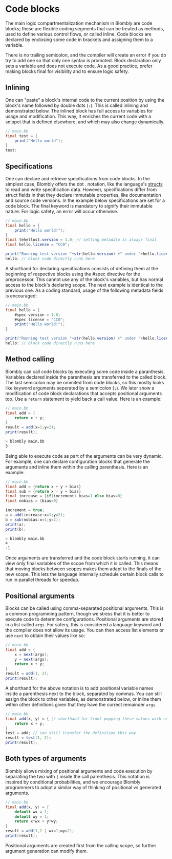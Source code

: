 # Code blocks

The main logic compartmentalization mechanism in Blombly are code blocks; these are flexible coding segments that can be treated as methods, used to define various control flows, or called inline. 
Code blocks are declared by enclosing some code in brackets and assigning them to a variable. 

There is no trailing semicolon, and the compiler will create an error if you do try to add one so that only one syntax is promoted. 
Block declaration only sets a variable and does not execute code. As a good practice, prefer making blocks final for visibility and to ensure logic safety.


## Inlining

One can "paste" a block's internal code to the current position by using the block's name followed by double dots (`:`). 
This is called inlining and demonstrated below. The inlined block has full access to variables for usage and modification. 
This way, it enriches the current code with a snippet that is defined elsewhere, and which may also change dynamically.

```java
// main.bb
final test = {
    print("Hello world"); 
} 
test:
```


## Specifications

One can declare and retrieve specifications from code blocks. 
In the simplest case, Blombly offers the dot . notation, like the language's [structs](structs.md) to read and write specification data. 
However, specifications differ from struct fields in that they declare immutable properties, like documentation and source code versions.
In the example below specifications are set for a code block. The final keyword is mandatory to signify their immutable nature.
 For logic safety, an error will occur otherwise.

```java
// main.bb
final hello = {
    print("Hello world!"); 
} 
final tehellost.version = 1.0; // setting metadata is always final 
final hello.license = "CC0";

print("Running test version "+str(hello.version) +" under "+hello.license+" license...");
hello: // block code directly runs here
```

A shorthand for declaring specifications consists of defining them at the beginning of respective blocks using the #spec directive for the preprocessor. 
This cannot use any of the block's variables, but has normal access to the block's declaring scope. The next example is identical to the previous one.
As a coding standard, usage of the following metadata fields is encouraged:

```java
// main.bb
final hello = { 
    #spec version = 1.0;
    #spec license = "CC0";
    print("Hello world!"); 
}

print("Running test version "+str(hello.version) +" under "+hello.license+" license...");
hello: // block code directly runs here
```


## Method calling

Blombly can call code blocks by executing some code inside a paranthesis. Variables
declared inside the parenthesis are transferred to the called block. 
The last semicolon may be ommited from code blocks,
so this mostly looks like keyword arguments seperated by a semicolon (`;`). 
We later show a modification of code block declarations that accepts positional arguments too.
Use a `return` statement to yield back a call value. Here is an example:

```java 
// main.bb
final add = {
    return x + y;
}
result = add(x=1;y=2); 
print(result);
```

```bash
> blombly main.bb
3
```

Being able to execute code as part of the arguments can be very dynamic.
For example, one can
declare configuration blocks that generate the arguments 
and inline them within the calling parenthesis. Here is an example:

```java
// main.bb
final add = {return x + y + bias}
final sub = {return x - y + bias}
final increase = {if(increment) bias=1 else bias=0}
final nobias = {bias=0}

increment = true;
a = add(increase:x=1;y=2);
b = sub(nobias:x=1;y=2);
print(a);
print(b);
```

```bash
> blombly main.bb
4
-1
```

Once arguments are transferred and the code block starts running, it can view only final
variables of the scope from which it is called. This means that moving blocks between scopes
makes them adapt to the finals of the new scope. This lets the language internally
schedule certain block calls to run in parallel threads for speedup.


## Positional arguments

Blocks can be called using comma-separated positional arguments. This is a common programming pattern, 
though we stress that it is better to execute code to determine configurations. 
Positional arguments are stored in a list called `args`. For safery, 
this is considered a language keyword and the compiler does not allow its usage.
You can then access list elements or use `next` to obtain their values like so:

```java
// main.bb
final add = { 
    x = next(args); 
    y = next(args); 
    return x + y; 
}
result = add(1, 2); 
print(result);
```

A shorthand for the above notation is to add positional variable names inside a parenthesis next to the block, 
separated by commas. You can still assign the block to other variables, as demonstrated below, or inline them
within other definitions given that they have the correct remainder `args`.

```java
// main.bb
final add(x, y) = { // shorthand for front-popping these values with next 
    return x + y; 
} 
test = add; // can still transfer the definition this way
result = test(1, 2);
print(result);
```

## Both types of arguments

Blombly allows mixing of positional arguments and code execution by separating the two with `|` inside the call 
parenthesis. This notation is inspired by conditional probabilities, and we encourage Blombly programmers
to adopt a similar way of thinking of positional vs generated arguments. 

```java
// main.bb
final add(x, y) = { 
    default wx = 1; 
    default wy = 1; 
    return x*wx + y*wy;
}
result = add(1,2 | wx=1;wy=2); 
print(result);
```

Positional arguments are created first from the calling scope, so further argument generation can modify them.